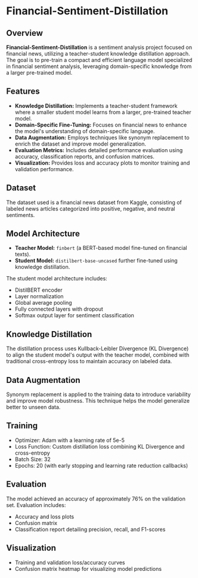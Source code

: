 # Financial-Sentiment-Distillation

## Overview

**Financial-Sentiment-Distillation** is a sentiment analysis project focused on financial news, utilizing a teacher-student knowledge distillation approach. The goal is to pre-train a compact and efficient language model specialized in financial sentiment analysis, leveraging domain-specific knowledge from a larger pre-trained model.

## Features

- **Knowledge Distillation:** Implements a teacher-student framework where a smaller student model learns from a larger, pre-trained teacher model.
- **Domain-Specific Fine-Tuning:** Focuses on financial news to enhance the model's understanding of domain-specific language.
- **Data Augmentation:** Employs techniques like synonym replacement to enrich the dataset and improve model generalization.
- **Evaluation Metrics:** Includes detailed performance evaluation using accuracy, classification reports, and confusion matrices.
- **Visualization:** Provides loss and accuracy plots to monitor training and validation performance.

## Dataset

The dataset used is a financial news dataset from Kaggle, consisting of labeled news articles categorized into positive, negative, and neutral sentiments.

## Model Architecture

- **Teacher Model:** `finbert` (a BERT-based model fine-tuned on financial texts).
- **Student Model:** `distilbert-base-uncased` further fine-tuned using knowledge distillation.

The student model architecture includes:
- DistilBERT encoder
- Layer normalization
- Global average pooling
- Fully connected layers with dropout
- Softmax output layer for sentiment classification

## Knowledge Distillation

The distillation process uses Kullback-Leibler Divergence (KL Divergence) to align the student model's output with the teacher model, combined with traditional cross-entropy loss to maintain accuracy on labeled data.

## Data Augmentation

Synonym replacement is applied to the training data to introduce variability and improve model robustness. This technique helps the model generalize better to unseen data.

## Training

- Optimizer: Adam with a learning rate of 5e-5
- Loss Function: Custom distillation loss combining KL Divergence and cross-entropy
- Batch Size: 32
- Epochs: 20 (with early stopping and learning rate reduction callbacks)

## Evaluation

The model achieved an accuracy of approximately 76% on the validation set. Evaluation includes:

- Accuracy and loss plots
- Confusion matrix
- Classification report detailing precision, recall, and F1-scores

## Visualization

- Training and validation loss/accuracy curves
- Confusion matrix heatmap for visualizing model predictions




